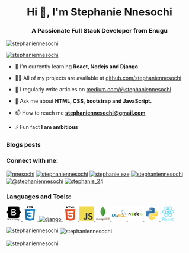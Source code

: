 <h1 align="center">Hi 👋, I'm Stephanie Nnesochi</h1>
<h3 align="center">A Passionate Full Stack Developer from Enugu</h3>

<p align="left"> <img src="https://komarev.com/ghpvc/?username=stephaniennesochi&label=Profile%20views&color=0e75b6&style=flat" alt="stephaniennesochi" /> </p>

<p align="left"> <a href="https://github.com/ryo-ma/github-profile-trophy"><img src="https://github-profile-trophy.vercel.app/?username=stephaniennesochi" alt="stephaniennesochi" /></a> </p>

- 🌱 I’m currently learning **React, Nodejs and Django**

- 👨‍💻 All of my projects are available at [github.com/stephaniennesochi](github.com/stephaniennesochi)

- 📝 I regularly write articles on [medium.com/@stephaniennesochi](medium.com/@stephaniennesochi)

- 💬 Ask me about **HTML, CSS, bootstrap and JavaScript.**

- 📫 How to reach me **stephaniennesochi@gmail.com**

- ⚡ Fun fact **I am ambitious**

### Blogs posts
<!-- BLOG-POST-LIST:START -->
<!-- BLOG-POST-LIST:END -->

<h3 align="left">Connect with me:</h3>
<p align="left">
<a href="https://codepen.io/nnesochi" target="blank"><img align="center" src="https://raw.githubusercontent.com/rahuldkjain/github-profile-readme-generator/master/src/images/icons/Social/codepen.svg" alt="nnesochi" height="30" width="40" /></a>
<a href="https://linkedin.com/in/stephaniennesochi" target="blank"><img align="center" src="https://raw.githubusercontent.com/rahuldkjain/github-profile-readme-generator/master/src/images/icons/Social/linked-in-alt.svg" alt="stephaniennesochi" height="30" width="40" /></a>
<a href="https://fb.com/stephanie eze" target="blank"><img align="center" src="https://raw.githubusercontent.com/rahuldkjain/github-profile-readme-generator/master/src/images/icons/Social/facebook.svg" alt="stephanie eze" height="30" width="40" /></a>
<a href="https://instagram.com/stephaniennesochi" target="blank"><img align="center" src="https://raw.githubusercontent.com/rahuldkjain/github-profile-readme-generator/master/src/images/icons/Social/instagram.svg" alt="stephaniennesochi" height="30" width="40" /></a>
<a href="https://medium.com/@stephaniennesochi" target="blank"><img align="center" src="https://raw.githubusercontent.com/rahuldkjain/github-profile-readme-generator/master/src/images/icons/Social/medium.svg" alt="@stephaniennesochi" height="30" width="40" /></a>
<a href="https://www.leetcode.com/stephanie_24" target="blank"><img align="center" src="https://raw.githubusercontent.com/rahuldkjain/github-profile-readme-generator/master/src/images/icons/Social/leet-code.svg" alt="stephanie_24" height="30" width="40" /></a>
</p>

<h3 align="left">Languages and Tools:</h3>
<p align="left"> <a href="https://getbootstrap.com" target="_blank" rel="noreferrer"> <img src="https://raw.githubusercontent.com/devicons/devicon/master/icons/bootstrap/bootstrap-plain-wordmark.svg" alt="bootstrap" width="40" height="40"/> </a> <a href="https://www.w3schools.com/css/" target="_blank" rel="noreferrer"> <img src="https://raw.githubusercontent.com/devicons/devicon/master/icons/css3/css3-original-wordmark.svg" alt="css3" width="40" height="40"/> </a> <a href="https://www.djangoproject.com/" target="_blank" rel="noreferrer"> <img src="https://cdn.worldvectorlogo.com/logos/django.svg" alt="django" width="40" height="40"/> </a> <a href="https://www.w3.org/html/" target="_blank" rel="noreferrer"> <img src="https://raw.githubusercontent.com/devicons/devicon/master/icons/html5/html5-original-wordmark.svg" alt="html5" width="40" height="40"/> </a> <a href="https://developer.mozilla.org/en-US/docs/Web/JavaScript" target="_blank" rel="noreferrer"> <img src="https://raw.githubusercontent.com/devicons/devicon/master/icons/javascript/javascript-original.svg" alt="javascript" width="40" height="40"/> </a> <a href="https://www.mongodb.com/" target="_blank" rel="noreferrer"> <img src="https://raw.githubusercontent.com/devicons/devicon/master/icons/mongodb/mongodb-original-wordmark.svg" alt="mongodb" width="40" height="40"/> </a> <a href="https://www.mysql.com/" target="_blank" rel="noreferrer"> <img src="https://raw.githubusercontent.com/devicons/devicon/master/icons/mysql/mysql-original-wordmark.svg" alt="mysql" width="40" height="40"/> </a> <a href="https://nodejs.org" target="_blank" rel="noreferrer"> <img src="https://raw.githubusercontent.com/devicons/devicon/master/icons/nodejs/nodejs-original-wordmark.svg" alt="nodejs" width="40" height="40"/> </a> <a href="https://www.python.org" target="_blank" rel="noreferrer"> <img src="https://raw.githubusercontent.com/devicons/devicon/master/icons/python/python-original.svg" alt="python" width="40" height="40"/> </a> <a href="https://reactjs.org/" target="_blank" rel="noreferrer"> <img src="https://raw.githubusercontent.com/devicons/devicon/master/icons/react/react-original-wordmark.svg" alt="react" width="40" height="40"/> </a> </p>

<p><img align="left" src="https://github-readme-stats.vercel.app/api/top-langs?username=stephaniennesochi&show_icons=true&locale=en&layout=compact" alt="stephaniennesochi" /></p>

<p>&nbsp;<img align="center" src="https://github-readme-stats.vercel.app/api?username=stephaniennesochi&show_icons=true&locale=en" alt="stephaniennesochi" /></p>

<p><img align="center" src="https://github-readme-streak-stats.herokuapp.com/?user=stephaniennesochi&" alt="stephaniennesochi" /></p>
